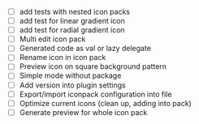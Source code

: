 - [ ] add tests with nested icon packs
- [ ] add test for linear gradient icon 
- [ ] add test for radial gradient icon
- [ ] Multi edit icon pack
- [ ] Generated code as val or lazy delegate
- [ ] Rename icon in icon pack
- [ ] Preview icon on square background pattern
- [ ] Simple mode without package
- [ ] Add version into plugin settings
- [ ] Export/import iconpack configuration into file
- [ ] Optimize current icons (clean up, adding into pack)
- [ ] Generate preview for whole icon pack
